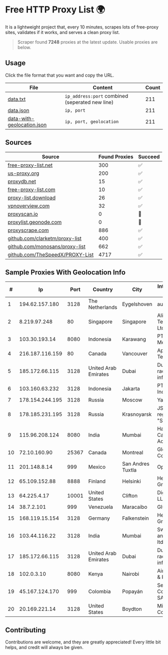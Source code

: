 
# Free HTTP Proxy List 🌍

It is a lightweight project that, every 10 minutes, scrapes lots of free-proxy sites, validates if it works, and serves a clean proxy list.


> Scraper found **7248** proxies at the latest update. Usable proxies are below.

## Usage

Click the file format that you want and copy the URL.


|File|Content|Count|
|----|-------|-----|
|[data.txt](https://raw.githubusercontent.com/themiralay/Proxy-List-World/master/data.txt)|`ip_address:port` combined (seperated new line)|211|
|[data.json](https://raw.githubusercontent.com/themiralay/Proxy-List-World/master/data.json)|`ip, port`|211|
|[data-with-geolocation.json](https://raw.githubusercontent.com/themiralay/Proxy-List-World/master/data-with-geolocation.json)|`ip, port, geolocation`|211|

## Sources

|Source|Found Proxies|Succeed|
|------|-------------|-------|
|[free-proxy-list.net](https://free-proxy-list.net)|300|✅|
|[us-proxy.org](https://www.us-proxy.org)|200|✅|
|[proxydb.net](http://proxydb.net)|15|✅|
|[free-proxy-list.com](https://free-proxy-list.com/?page=&port=&type%5B%5D=http&type%5B%5D=https&up_time=0&search=Search)|10|✅|
|[proxy-list.download](https://www.proxy-list.download/HTTP)|26|✅|
|[vpnoverview.com](https://vpnoverview.com/privacy/anonymous-browsing/free-proxy-servers)|32|✅|
|[proxyscan.io](https://www.proxyscan.io)|0|🚫|
|[proxylist.geonode.com](https://proxylist.geonode.com/api/proxy-list?limit=300&page=1&sort_by=lastChecked&sort_type=desc&protocols=http,https)|0|🚫|
|[proxyscrape.com](https://api.proxyscrape.com/v2/?request=displayproxies&protocol=http&timeout=10000&country=all&ssl=all&anonymity=all)|886|✅|
|[github.com/clarketm/proxy-list](https://raw.githubusercontent.com/clarketm/proxy-list/master/proxy-list-raw.txt)|400|✅|
|[github.com/monosans/proxy-list](https://raw.githubusercontent.com/monosans/proxy-list/main/proxies/http.txt)|662|✅|
|[github.com/TheSpeedX/PROXY-List](https://raw.githubusercontent.com/TheSpeedX/PROXY-List/master/http.txt)|4717|✅|


## Sample Proxies With Geolocation Info

|#|Ip|Port|Country|City|Internet Service Provider|
|-|--|----|-------|----|-------------------------|
|1|194.62.157.180|3128|The Netherlands|Eygelshoven|aurologic GmbH|
|2|8.219.97.248|80|Singapore|Singapore|Alibaba (US) Technology Co., Ltd.|
|3|103.30.193.14|8080|Indonesia|Karawang|PT Telindo Flash Mediatama|
|4|216.187.116.159|80|Canada|Vancouver|Aptum Technologies|
|5|185.172.66.115|3128|United Arab Emirates|Dubai|Dubai rack400com infrastructure|
|6|103.160.63.232|3128|Indonesia|Jakarta|PT Herza Digital Indonesia|
|7|178.154.244.195|3128|Russia|Moscow|Yandex Cloud|
|8|178.185.231.195|3128|Russia|Krasnoyarsk|JSC Rostelecom regional branch "Siberia"|
|9|115.96.208.124|8080|India|Mumbai|Hathway IP over Cable Internet Access|
|10|72.10.160.90|25367|Canada|Montreal|GloboTech Communications|
|11|201.148.8.14|999|Mexico|San Andres Tuxtla|Operbes|
|12|65.109.152.88|8888|Finland|Helsinki|Hetzner Online GmbH|
|13|64.225.4.17|10001|United States|Clifton|DigitalOcean, LLC|
|14|38.7.2.101|999|Venezuela|Maracaibo|GIGAPOP, C.A.|
|15|168.119.15.154|3128|Germany|Falkenstein|Hetzner Online GmbH|
|16|103.44.116.22|3128|India|Mumbai|Swastik Internet and Cables pvt. ltd|
|17|185.172.66.115|3128|United Arab Emirates|Dubai|Dubai rack400com infrastructure|
|18|102.0.3.10|8080|Kenya|Nairobi|Airtel KE Mobile & Fixed Internet|
|19|45.167.124.170|999|Colombia|Popayán|Sepcom Comunicaciones SAS|
|20|20.169.221.14|3128|United States|Boydton|Microsoft Corporation|



## Contributing

Contributions are welcome, and they are greatly appreciated! Every
little bit helps, and credit will always be given.

